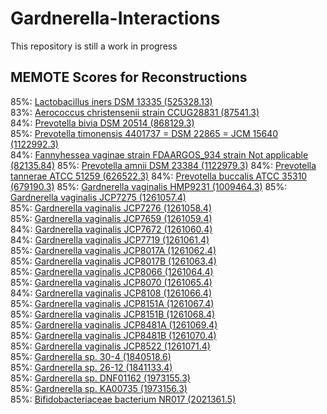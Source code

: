 # Gardnerella-Interactions


This repository is still a work in progress


## MEMOTE Scores for Reconstructions
85%: [Lactobacillus iners DSM 13335 (525328.13)](https://emmamglass.github.io/GardnerellaPangenomeMEMOTE.io/525328.13.sbml.html)  
83%: [Aerococcus christensenii strain CCUG28831 (87541.3)](https://emmamglass.github.io/GardnerellaPangenomeMEMOTE.io/87541.3.sbml.html)  
84%: [Prevotella bivia DSM 20514 (868129.3)](https://emmamglass.github.io/GardnerellaPangenomeMEMOTE.io/868129.3.sbml.html)  
85%: [Prevotella timonensis 4401737 = DSM 22865 = JCM 15640 (1122992.3)](https://emmamglass.github.io/GardnerellaPangenomeMEMOTE.io/1122992.3.sbml.html)  
84%: [Fannyhessea vaginae strain FDAARGOS_934 strain Not applicable (82135.84)](https://emmamglass.github.io/GardnerellaPangenomeMEMOTE.io/82135.84.sbml.html) 
85%: [Prevotella amnii DSM 23384 (1122979.3)](https://emmamglass.github.io/GardnerellaPangenomeMEMOTE.io/1122979.3.sbml.html) 
84%: [Prevotella tannerae ATCC 51259 (626522.3)](https://emmamglass.github.io/GardnerellaPangenomeMEMOTE.io/626522.3.sbml.html) 
84%: [Prevotella buccalis ATCC 35310 (679190.3)](https://emmamglass.github.io/GardnerellaPangenomeMEMOTE.io/679190.3.sbml.html) 
85%: [Gardnerella vaginalis HMP9231 (1009464.3)](https://emmamglass.github.io/GardnerellaPangenomeMEMOTE.io/1009464.3.sbml.html) 
85%: [Gardnerella vaginalis JCP7275 (1261057.4)](https://emmamglass.github.io/GardnerellaPangenomeMEMOTE.io/1261057.4.sbml.html)  
85%: [Gardnerella vaginalis JCP7276 (1261058.4)](https://emmamglass.github.io/GardnerellaPangenomeMEMOTE.io/1261058.4.sbml.html)  
85%: [Gardnerella vaginalis JCP7659 (1261059.4)](https://emmamglass.github.io/GardnerellaPangenomeMEMOTE.io/1261059.4.sbml.html)  
84%: [Gardnerella vaginalis JCP7672 (1261060.4)](https://emmamglass.github.io/GardnerellaPangenomeMEMOTE.io/1261060.4.sbml.html)  
84%: [Gardnerella vaginalis JCP7719 (1261061.4)](https://emmamglass.github.io/GardnerellaPangenomeMEMOTE.io/1261061.4.sbml.html)  
85%: [Gardnerella vaginalis JCP8017A (1261062.4)](https://emmamglass.github.io/GardnerellaPangenomeMEMOTE.io/1261062.4.sbml.html)  
85%: [Gardnerella vaginalis JCP8017B (1261063.4)](https://emmamglass.github.io/GardnerellaPangenomeMEMOTE.io/1261063.4.sbml.html)  
85%: [Gardnerella vaginalis JCP8066 (1261064.4)](https://emmamglass.github.io/GardnerellaPangenomeMEMOTE.io/1261064.4.sbml.html)  
85%: [Gardnerella vaginalis JCP8070 (1261065.4)](https://emmamglass.github.io/GardnerellaPangenomeMEMOTE.io/1261065.4.sbml.html)  
84%: [Gardnerella vaginalis JCP8108 (1261066.4)](https://emmamglass.github.io/GardnerellaPangenomeMEMOTE.io/1261066.4.sbml.html)  
85%: [Gardnerella vaginalis JCP8151A (1261067.4)](https://emmamglass.github.io/GardnerellaPangenomeMEMOTE.io/1261067.4.sbml.html)  
85%: [Gardnerella vaginalis JCP8151B (1261068.4)](https://emmamglass.github.io/GardnerellaPangenomeMEMOTE.io/1261068.4.sbml.html)  
85%: [Gardnerella vaginalis JCP8481A (1261069.4)](https://emmamglass.github.io/GardnerellaPangenomeMEMOTE.io/1261069.4.sbml.html)  
85%: [Gardnerella vaginalis JCP8481B (1261070.4)](https://emmamglass.github.io/GardnerellaPangenomeMEMOTE.io/1261070.4.sbml.html)  
85%: [Gardnerella vaginalis JCP8522 (1261071.4)](https://emmamglass.github.io/GardnerellaPangenomeMEMOTE.io/1261071.4.sbml.html)  
85%: [Gardnerella sp. 30-4 (1840518.6)](https://emmamglass.github.io/GardnerellaPangenomeMEMOTE.io/1840518.6.sbml.html)  
85%: [Gardnerella sp. 26-12 (1841133.4)](https://emmamglass.github.io/GardnerellaPangenomeMEMOTE.io/1841133.4.sbml.html)  
85%: [Gardnerella sp. DNF01162 (1973155.3)](https://emmamglass.github.io/GardnerellaPangenomeMEMOTE.io/1973155.3.sbml.html)  
85%: [Gardnerella sp. KA00735 (1973156.3)](https://emmamglass.github.io/GardnerellaPangenomeMEMOTE.io/1973156.3.sbml.html)  
85%: [Bifidobacteriaceae bacterium NR017 (2021361.5)](https://emmamglass.github.io/GardnerellaPangenomeMEMOTE.io/2021361.5.sbml.html)  












